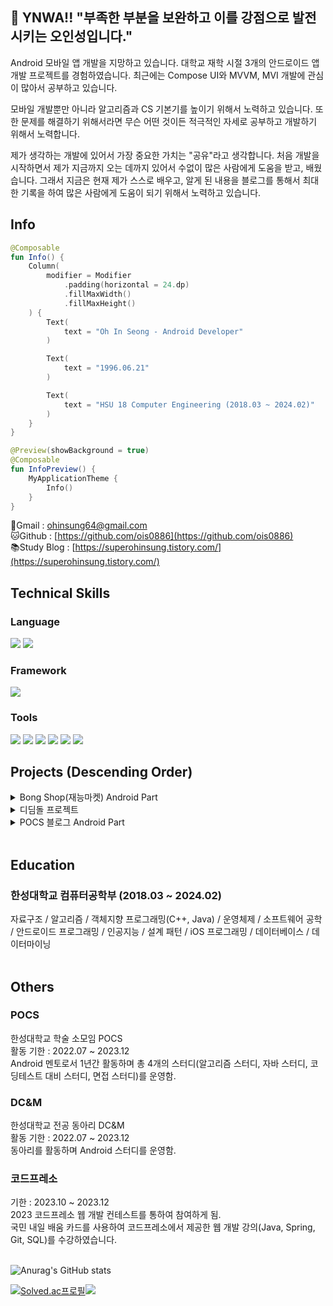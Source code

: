 ## 👋 YNWA!! "부족한 부분을 보완하고 이를 강점으로 발전시키는 오인성입니다."
Android 모바일 앱 개발을 지망하고 있습니다. 대학교 재학 시절 3개의 안드로이드 앱 개발 프로젝트를 경험하였습니다. 최근에는 Compose UI와 MVVM, MVI 개발에 관심이 많아서 공부하고 있습니다.

모바일 개발뿐만 아니라 알고리즘과 CS 기본기를 높이기 위해서 노력하고 있습니다. 또한 문제를 해결하기 위해서라면 무슨 어떤 것이든 적극적인 자세로 공부하고 개발하기 위해서 노력합니다.

제가 생각하는 개발에 있어서 가장 중요한 가치는 "공유"라고 생각합니다. 처음 개발을 시작하면서 제가 지금까지 오는 데까지 있어서 수없이 많은 사람에게 도움을 받고, 배웠습니다. 그래서 지금은 현재 제가 스스로 배우고, 알게 된 내용을 블로그를 통해서 최대한 기록을 하여 많은 사람에게 도움이 되기 위해서 노력하고 있습니다.

## Info
```kotlin
@Composable
fun Info() {
    Column(
        modifier = Modifier
            .padding(horizontal = 24.dp)
            .fillMaxWidth()
            .fillMaxHeight()
    ) {
        Text(
            text = "Oh In Seong - Android Developer"
        )

        Text(
            text = "1996.06.21"
        )

        Text(
            text = "HSU 18 Computer Engineering (2018.03 ~ 2024.02)"
        )
    }
}

@Preview(showBackground = true)
@Composable
fun InfoPreview() {
    MyApplicationTheme {
        Info()
    }
}
```
📧Gmail : [ohinsung64@gmail.com](mailto:ohinsung64@gmail.com)<br>
🐱Github : [https://github.com/ois0886](https://github.com/ois0886)<br>
📚Study Blog : [https://superohinsung.tistory.com/](https://superohinsung.tistory.com/)

## Technical Skills
### Language
<img src="https://img.shields.io/badge/Kotlin-7F52FF?style=for-the-badge&logo=Kotlin&logoColor=white"/> <img src="https://img.shields.io/badge/JAVA-007396.svg?style=for-the-badge&logo=JAVA&logoColor=black"> 

### Framework
<img src="https://img.shields.io/badge/Android-3DDC84?style=for-the-badge&logo=Android&logoColor=white"/> 

### Tools
<img src="https://img.shields.io/badge/Git-F05032?style=for-the-badge&logo=Git&logoColor=white"/> <img src="https://img.shields.io/badge/Github-181717?style=for-the-badge&logo=Github&logoColor=white"/> <img src="https://img.shields.io/badge/Visual%20Studio%20Code-007ACC.svg?style=for-the-badge&logo=Visual%20Studio%20Code&logoColor=white"> <img src="https://img.shields.io/badge/Android%20Studio-3DDC84.svg?style=for-the-badge&logo=Android%20Studio&logoColor=white"> <img src="https://img.shields.io/badge/IntelliJ%20IDEA-000000.svg?style=for-the-badge&logo=IntelliJ%20IDEA&logoColor=white"> <img src="https://img.shields.io/badge/Firebase-FFCA28.svg?style=for-the-badge&logo=Firebase&logoColor=white"> 

## Projects (Descending Order)
<details>
<summary>Bong Shop(재능마켓) Android Part</summary>
<br>

![Thumbnail](https://github.com/GrapeBongBong/Android/assets/58154638/a2f7aab4-991d-4180-a038-9c16b4e2f064) <br>

[깃허브 바로가기](https://github.com/GrapeBongBong/Android) <br>

한성대학교 캡스톤 디자인(졸업 작품)에 출품하였던 프로젝트입니다.
재능 교환 마켓 앱 어플리케이션은 기존에 재능과 재화를 교환하던 방식에서 벗어나 재능과 재능을 교환하는 서비스입니다. 자신이 가지고 있는 재능을 통해 상대에게 재능을 가르치고 상대의 재능을 배울 수 있는 기회를 제공합니다.
이를 통해서 실제로 서비스를 기획하고 디자인하는 것부터 공부할 수 있었으며, 팀원들과 6개월간의 노력으로 앱 서비스를 완성할 수 있는 좋은 기회였습니다.

### Project period
- 2022.12 ~ 2023.06(6개월)<br>

### Fact
- 총 4명의 인원(Server 2명, Android 1명, IOS 1명)이 팀을 구성하여 시작하게 된 6개월 졸업 작품
- 실제 프로젝트 기획부터 디자인까지 직접 만들며, 요구사항을 실제로 작성하며 스프린트를 진행함.

### TechStack
- Coroutine
- Paging3
- View Binding
- ViewModel
- Hilt
- Dagger
- Glide
- Retrofit2
- OkHttp3

</details>

<details>
<summary>디딤돌 프로젝트</summary>
<br>

![Thumbnail](https://github.com/ois0886/ois0886/assets/58154638/4254d82a-6541-49b8-bd49-eba06dfcdb12)

[깃허브 바로가기](https://github.com/HSU-Didimdol/Android_PickNumber)

대학교 전공동아리에서 외부 회사와의 협업을 제작한 예약, 사이트 방문, 빠른 길 찾기가 가능한 지능형 온라인 예약 시스템 안드로이드 어플리케이션입니다.
NaverMapAPI SearchView를 활용하여 앱을 제작하며 실제 회사에서 어떠한 방식으로 협업이 이루어지는지 알 수 있는 좋은 기회였습니다.

### Project period
- 2023.01 ~ 2023.06(6개월) <br>

### Fact
- NaverMap Api를 Android 연결 및 사용
- Marker를 이용하여 사용자 현재 위치에 따른 주변 가게 위치 표시
- SearchView를 이용한 검색관련 목록 표시

### TechStack
- Coroutine
- View Binding
- ViewModel
- Glide
- Retrofit2
- OkHttp3

</details>

<details>
<summary>POCS 블로그 Android Part</summary>
<br>

![Thumbnail](https://github.com/ois0886/ois0886/assets/58154638/3a53e31a-485b-4c82-8551-0b29e5507dcf) <br>

[깃허브 바로가기](https://github.com/hansung-pocs/blog-android) <br>

전공 소모임 POCS회원들을 위한 어플리케이션 입니다. 다수의 인원이 들어간 만큼 앱을 출시하는 등의 좋은 성과를 얻어낼 수 있었습니다.
처음 안드로이드 프로젝트이자 안드로이드의 다양한 기술 스택등을 공부할 수 있었던 좋은 기회였습니다.

### Project period
- 2022.07 ~ 2022.08(2개월)<br>

### Refoctor period
- 2022.09(1개월)<br>

### Fact
- 초기 11명의 규모에서 프로젝트를 진행함. (백엔드 2명, 안드로이드 2명, 프론트엔드 5명, PM 2명)
- 프로젝트를 위한 안드로이드 학습기간 2주를 거친 후에 스프린트 8주, 리팩토링 4주를 통해서 실제 앱을 구글 앱 스토어에 출시
- 확장성을 고려한 [클린 아키텍처](https://superohinsung.tistory.com/74)와 [MVVM](https://superohinsung.tistory.com/66) 사용 및 이를 사용하기 위한 스터디를 개최하여 블로그에 기록
- 부분적 Compose를 이용한 UI 개발
- Server Part와 협업을 통한 Retrofit을 이용한 개발
- Github Action을 이용한 CI/CD 구축
- 유닛 테스트 및 UI 테스트 작성
- Hilt를 이용한 의존성 주입 통해서 Domain, Data, Presentation Layer 분리

### TechStack
- Coroutine
- Paging3
- View Binding
- ViewModel
- Compose
- Hilt
- Dagger
- Glide
- Retrofit2
- OkHttp3
- Espresso
- Github Action(CI/CD)

</details>
<br>

## Education

### 한성대학교 컴퓨터공학부 (2018.03 ~ 2024.02) 
자료구조 / 알고리즘 / 객체지향 프로그래밍(C++, Java) / 운영체제 / 소프트웨어 공학 / 안드로이드 프로그래밍 / 인공지능 / 설계 패턴 / iOS 프로그래밍 / 데이터베이스 / 데이터마이닝 <br>
<br>

## Others

### POCS
한성대학교 학술 소모임 POCS <br>
활동 기한 : 2022.07 ~ 2023.12 <br>
Android 멘토로서 1년간 활동하며 총 4개의 스터디(알고리즘 스터디, 자바 스터디, 코딩테스트 대비 스터디, 면접 스터디)를 운영함. <br>

### DC&M
한성대학교 전공 동아리 DC&M <br>
활동 기한 : 2022.07 ~ 2023.12 <br>
동아리를 활동하며 Android 스터디를 운영함. <br>

### 코드프레소 
기한 : 2023.10 ~ 2023.12 <br>
2023 코드프레소 웹 개발 컨테스트를 통하여 참여하게 됨. <br>
국민 내일 배움 카드를 사용하여 코드프레소에서 제공한 웹 개발 강의(Java, Spring, Git, SQL)를 수강하였습니다.
<br>
<br>

![Anurag's GitHub stats](https://github-readme-stats.vercel.app/api?username=ois0886&show_icons=true&theme=dark)

[![Solved.ac프로필](http://mazassumnida.wtf/api/v2/generate_badge?boj=ois0886)](https://solved.ac/ois0886)<img src="http://mazandi.herokuapp.com/api?handle=ois0886&theme=warm"/>
